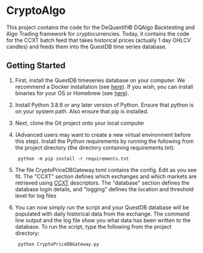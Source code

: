 # CryptoAlgo
This project contains the code for the DeQuantifi© DQAlgo Backtesting and Algo Trading framework for cryptocurrencies. Today, it contains the code for the CCXT batch feed that takes historical prices (actually 1 day OHLCV candles) and feeds them into the QuestDB time series database.

## Getting Started
1. First, install the QuestDB timeseries database on your computer. We recommend a Docker installation (see [here](https://questdb.io/docs/get-started/docker)). If you wish, you can install binaries for your OS or Homebrew (see [here](https://questdb.io/docs/#get-started)).
2. Install Python 3.8.6 or any later version of Python. Ensure that python is on your system path. Also ensure that pip is installed.
3. Next, clone the Git project onto your local computer
4. (Advanced users may want to create a new virtual environment before this step). Install the Python requirements by running the following from the project directory (the directory containing requirements.txt):

        python -m pip install -r requirements.txt

5. The file CryptoPriceDBGateway.toml contains the config. Edit as you see fit. The "CCXT" section defines which exchanges and which markets are retrieved using [CCXT](https://docs.ccxt.com/en/latest/manual.html) descriptors. The "database" section defines the database login details, and "logging" defines the location and threshold level for log files
6. You can now simply run the script and your QuestDB database will be populated with daily historical data from the exchange. The command line output and the log file show you what data has been written to the database. To run the script, type the following from the project directory:

        python CryptoPriceDBGateway.py
